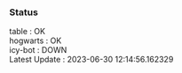 ### Status


table : OK  
hogwarts : OK  
icy-bot : DOWN  
Latest Update : 2023-06-30 12:14:56.162329
